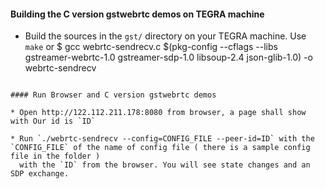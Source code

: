 
#### Building the C version  gstwebrtc demos on TEGRA machine

* Build the sources in the `gst/` directory on your TEGRA machine. Use `make` or
$ gcc webrtc-sendrecv.c $(pkg-config --cflags --libs gstreamer-webrtc-1.0 gstreamer-sdp-1.0 libsoup-2.4 json-glib-1.0) -o webrtc-sendrecv
```

#### Run Browser and C version gstwebrtc demos

* Open http://122.112.211.178:8080 from browser, a page shall show with Our id is `ID`

* Run `./webrtc-sendrecv --config=CONFIG_FILE --peer-id=ID` with the `CONFIG_FILE` of the name of config file ( there is a sample config file in the folder )
  with the `ID` from the browser. You will see state changes and an SDP exchange.

